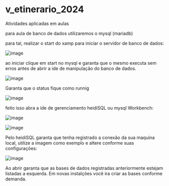 # v_etinerario_2024
Atividades aplicadas em aulas 


para aula de banco de dados utilizaremos o mysql (mariadb)

para tal, realizar o start do xamp para iniciar o servidor de banco de dados:

![image](https://github.com/ferreirabs01/v_etinerario_2024/assets/87094578/7dcf9012-e669-4e0a-8cd6-2e70b902c01f)

ao iniciar clique em start no mysql e garanta que o mesmo executa sem erros antes de abrir a ide de manipulação do banco de dados.

![image](https://github.com/ferreirabs01/v_etinerario_2024/assets/87094578/49f8a4cb-53ed-46a9-b37c-ecbd2a2ece92)


Garanta que o status fique como runnig


![image](https://github.com/ferreirabs01/v_etinerario_2024/assets/87094578/1e59535c-fa56-4e4e-9bcd-ec0e66f51cfa)



feito isso abra a ide de gerenciamento heidiSQL ou mysql Workbench:


![image](https://github.com/ferreirabs01/v_etinerario_2024/assets/87094578/a7d7e590-93ac-44a9-a933-257a8e73aecf)



![image](https://github.com/ferreirabs01/v_etinerario_2024/assets/87094578/7693f447-6552-467f-9ee8-d2fd737f540c)

Pelo heidiSQL garanta que tenha registrado a conexão da sua maquina local, utilize a imagem como exemplo e altere conforme suas configurações:

![image](https://github.com/ferreirabs01/v_etinerario_2024/assets/87094578/d8d286d7-da19-4578-9fcf-b9dd2266c091)

Ao abrir garanta que as bases de dados registradas anteriormente estejam listadas a esquerda. Em novas instalções você ira criar as bases conforme demanda.
